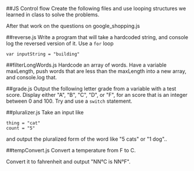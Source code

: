 ##JS Control flow
Create the following files and use looping structures we learned in class to solve the problems.

After that work on the questions on google_shopping.js

##reverse.js
Write a program that will take a hardcoded string, and console log the reversed version of it. Use a `for` loop

`var inputString = "building"`

##filterLongWords.js
Hardcode an array of words. Have a variable maxLength, push words that are less than the maxLength into a new array, and console.log that.


##grade.js
Output the following letter grade from a variable with a test score. Display either "A", "B", "C", "D", or "F", for an score that is an integer between 0 and 100. Try and use a `switch` statement.


##pluralizer.js
Take an input like

```
thing = "cat"
count = "5"
```
and output the pluralized form of the word like "5 cats" or "1 dog"..

##tempConvert.js
Convert a temperature from F to C.

Convert it to fahrenheit and output "NN°C is NN°F".
